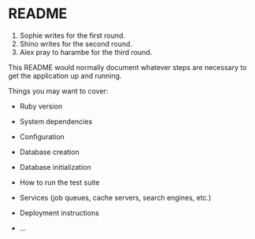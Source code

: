 # README

1) Sophie writes for the first round. 
2) Shino writes for the second round. 
3) Alex pray to harambe for the third round.

This README would normally document whatever steps are necessary to get the
application up and running.

Things you may want to cover:

* Ruby version

* System dependencies

* Configuration

* Database creation

* Database initialization

* How to run the test suite

* Services (job queues, cache servers, search engines, etc.)

* Deployment instructions

* ...
